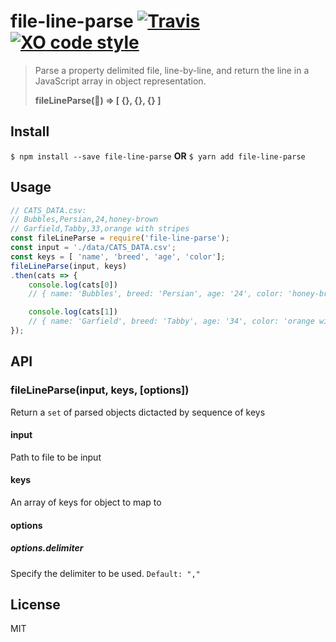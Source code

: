 # file-line-parse [![Travis](https://img.shields.io/travis/brh55/file-line-parse.svg?style=flat-square)](https://travis-ci.org/brh55/file-line-parse) [![XO code style](https://img.shields.io/badge/code_style-XO-5ed9c7.svg?style=flat-square)](https://github.com/sindresorhus/xo)

> Parse a property delimited file, line-by-line, and return the line in a JavaScript array in object representation.
> 
> **fileLineParse(📄) => [ {}, {}, {} ]**

## Install

`$ npm install --save file-line-parse` **OR** `$ yarn add file-line-parse`

## Usage
```javascript
// CATS_DATA.csv:
// Bubbles,Persian,24,honey-brown
// Garfield,Tabby,33,orange with stripes
const fileLineParse = require('file-line-parse');
const input = './data/CATS_DATA.csv';
const keys = [ 'name', 'breed', 'age', 'color'];
fileLineParse(input, keys)
.then(cats => {
    console.log(cats[0])
    // { name: 'Bubbles', breed: 'Persian', age: '24', color: 'honey-brown' }

    console.log(cats[1])
    // { name: 'Garfield', breed: 'Tabby', age: '34', color: 'orange with stripes' }
});
```

## API
### fileLineParse(input, keys, [options])
Return a `set` of parsed objects dictacted by sequence of keys

#### input
Path to file to be input

#### keys
An array of keys for object to map to

#### options
##### options.delimiter
Specify the delimiter to be used. `Default: ","`

## License
MIT
